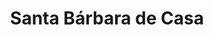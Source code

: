 ---
title: Santa Bárbara de Casa
url: /santa-barbara-de-casa/
latitude: 37.796
longitude: -7.193
---